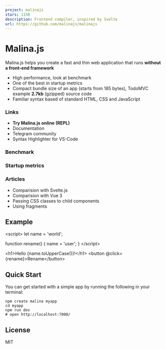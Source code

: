```yaml
---
project: malinajs
stars: 1150
description: Frontend compiler, inspired by Svelte
url: https://github.com/malinajs/malinajs
---
```


Malina.js
=========

Malina.js helps you create a fast and thin web application that runs **without a front-end framework**

-   High performance, look at benchmark
-   One of the best in startup metrics
-   Compact bundle size of an app (starts from 185 bytes), TodoMVC example **2.7kb** (gzipped) source code
-   Familiar syntax based of standard HTML, CSS and JavaScript

### Links

-   **Try Malina.js online (REPL)**
-   Documentation
-   Telegram community
-   Syntax Highlighter for VS-Code

### Benchmark

### Startup metrics

### Articles

-   Comparision with Svelte.js
-   Comparision with Vue 3
-   Passing CSS classes to child components
-   Using fragments

Example
-------

<script\>
  let name \= 'world';
    
  function rename() {
    name \= 'user';
  }
</script\>

<h1\>Hello {name.toUpperCase()}!</h1\>
<button @click\={rename}\>Rename</button\>

Quick Start
-----------

You can get started with a simple app by running the following in your terminal:

```
npm create malina myapp
cd myapp
npm run dev
# open http://localhost:7000/
```

License
-------

MIT
